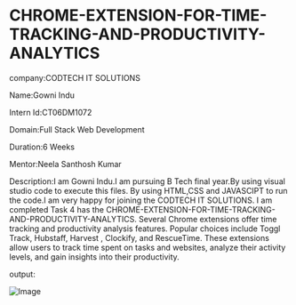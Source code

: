 # CHROME-EXTENSION-FOR-TIME-TRACKING-AND-PRODUCTIVITY-ANALYTICS

company:CODTECH IT SOLUTIONS

Name:Gowni Indu

Intern Id:CT06DM1072

Domain:Full Stack Web Development

Duration:6 Weeks

Mentor:Neela Santhosh Kumar

Description:I am Gowni Indu.I am pursuing B Tech final year.By using visual studio code to execute this files. By using HTML,CSS and JAVASCIPT to run the code.I am very happy for joining the CODTECH IT SOLUTIONS. I am completed Task 4 has the CHROME-EXTENSION-FOR-TIME-TRACKING-AND-PRODUCTIVITY-ANALYTICS. Several Chrome extensions offer time tracking and productivity analysis features. Popular choices include Toggl Track, Hubstaff, Harvest , Clockify, and RescueTime. These extensions allow users to track time spent on tasks and websites, analyze their activity levels, and gain insights into their productivity. 

output:

![Image](https://github.com/user-attachments/assets/d41ca7d2-453d-4fbc-8494-dcf7a5da8a33)
